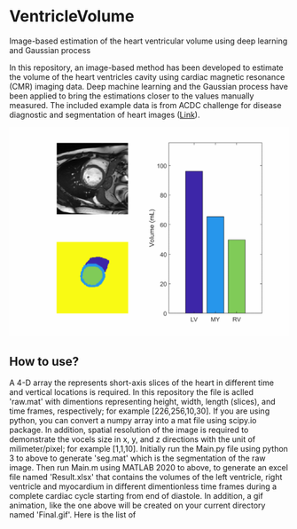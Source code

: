 # VentricleVolume
Image-based estimation of the heart ventricular volume using deep learning and Gaussian process

In this repository, an image-based method has been developed to estimate the volume of the heart ventricles cavity using cardiac magnetic resonance (CMR) imaging data. Deep machine learning and the Gaussian process have been applied to bring the estimations closer to the values manually measured. The included example data is from ACDC challenge for disease diagnostic and segmentation of heart images ([Link](https://acdc.creatis.insa-lyon.fr/)). 

![](Final.gif)

## How to use?
A 4-D array the represents short-axis slices of the heart in different time and vertical locations is required. In this repository the file is aclled 'raw.mat' with dimentions representing height, width, length (slices), and time frames, respectively; for example [226,256,10,30]. If you are using python, you can convert a numpy array into a mat file using scipy.io package. In addition, spatial resolution of the image is required to demonstrate the vocels size in x, y, and z directions with the unit of milimeter/pixel; for example [1,1,10]. Initially run the Main.py file using python 3 to above to generate 'seg.mat' which is the segmentation of the raw image. Then run Main.m using MATLAB 2020 to above, to generate an excel file named 'Result.xlsx' that contains the volumes of the left ventricle, right ventricle and myocardium in different dimentionless time frames during a complete cardiac cycle starting from end of diastole. In addition, a gif animation, like the one above will be created on your current directory named 'Final.gif'. Here is the list of 
